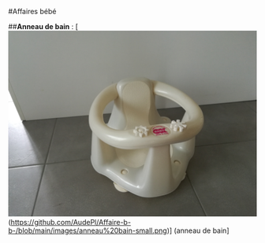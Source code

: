 #Affaires bébé

##**Anneau de bain** :
[![anneau de bain] (https://github.com/AudePl/Affaire-b-b-/blob/main/images/anneau%20bain-small.png)] (anneau de bain]

[anneau de bain]: https://github.com/AudePl/Affaire-b-b-/blob/main/images/anneau%20bain.jpg
